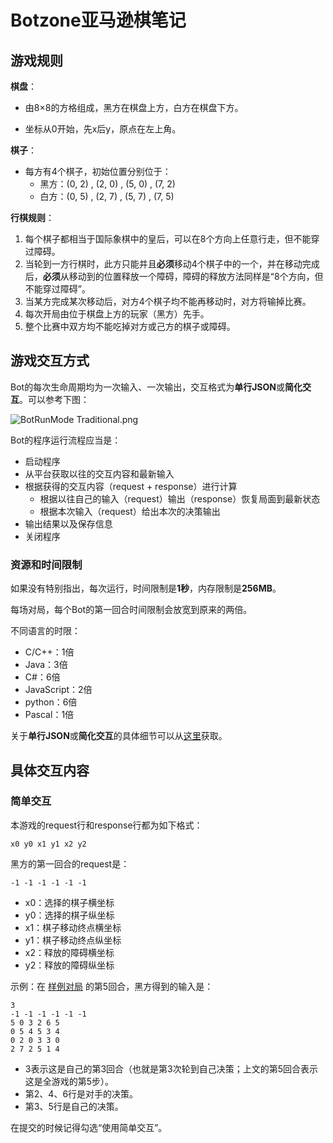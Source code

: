 # Botzone亚马逊棋笔记

## 游戏规则

**棋盘**：

- 由8×8的方格组成，黑方在棋盘上方，白方在棋盘下方。

- 坐标从0开始，先x后y，原点在左上角。

**棋子**：

- 每方有4个棋子，初始位置分别位于：
  - 黑方：(0, 2) , (2, 0) , (5, 0) , (7, 2)
  - 白方：(0, 5) , (2, 7) , (5, 7) , (7, 5)

**行棋规则**：

1. 每个棋子都相当于国际象棋中的皇后，可以在8个方向上任意行走，但不能穿过障碍。
2. 当轮到一方行棋时，此方只能并且**必须**移动4个棋子中的一个，并在移动完成后，**必须**从移动到的位置释放一个障碍，障碍的释放方法同样是“8个方向，但不能穿过障碍”。
3. 当某方完成某次移动后，对方4个棋子均不能再移动时，对方将输掉比赛。
4. 每次开局由位于棋盘上方的玩家（黑方）先手。
5. 整个比赛中双方均不能吃掉对方或己方的棋子或障碍。

## 游戏交互方式

Bot的每次生命周期均为一次输入、一次输出，交互格式为**单行JSON**或**简化交互**。可以参考下图：

 ![BotRunMode Traditional.png](https://wiki.botzone.org.cn/images/5/56/BotRunMode_Traditional.png) 

Bot的程序运行流程应当是：

- 启动程序
- 从平台获取以往的交互内容和最新输入
- 根据获得的交互内容（request + response）进行计算
  - 根据以往自己的输入（request）输出（response）恢复局面到最新状态
  - 根据本次输入（request）给出本次的决策输出
- 输出结果以及保存信息
- 关闭程序

### 资源和时间限制

如果没有特别指出，每次运行，时间限制是**1秒**，内存限制是**256MB**。

每场对局，每个Bot的第一回合时间限制会放宽到原来的两倍。

不同语言的时限：

- C/C++：1倍
- Java：3倍
- C#：6倍
- JavaScript：2倍
- python：6倍
- Pascal：1倍

关于**单行JSON**或**简化交互**的具体细节可以从[这里](https://wiki.botzone.org.cn/index.php?title=Bot#.E4.BA.A4.E4.BA.92)获取。

## 具体交互内容

### 简单交互

本游戏的request行和response行都为如下格式：

```
x0 y0 x1 y1 x2 y2
```

黑方的第一回合的request是：

```
-1 -1 -1 -1 -1 -1
```

-  x0：选择的棋子横坐标
-  y0：选择的棋子纵坐标
-  x1：棋子移动终点横坐标
-  y1：棋子移动终点纵坐标
-  x2：释放的障碍横坐标
-  y2：释放的障碍纵坐标

示例：在 [样例对局](https://www.botzone.org.cn/match/5bd137c30681335cc1f4d093) 的第5回合，黑方得到的输入是：

```
3
-1 -1 -1 -1 -1 -1
5 0 3 2 6 5
0 5 4 5 3 4
0 2 0 3 3 0
2 7 2 5 1 4
```

-  3表示这是自己的第3回合（也就是第3次轮到自己决策；上文的第5回合表示这是全游戏的第5步）。
-  第2、4、6行是对手的决策。
-  第3、5行是自己的决策。

在提交的时候记得勾选“使用简单交互”。